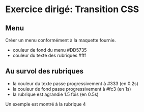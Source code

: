 # Exercice dirigé: Transition CSS

## Menu
Créer un menu conformément à la maquette fournie.
- couleur de fond du menu #DD5735
- couleur du texte des rubriques #fff

## Au survol des rubriques
- la couleur du texte passe progressivement à #333 (en 0.2s)
- la couleur de fond passe progressivement à #fc3 (en 1s)
- la rubrique est agrandie 1.5 fois (en 0.5s)

Un exemple est montré à la rubrique 4